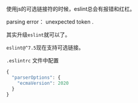 使用js的可选链接符的时候，eslint总会有报错和红杠。

parsing error： unexpected token .

其实升级`eslint`就可以了。

`eslint@^7.5`现在支持可选链接。

`.eslintrc` 文件中配置

```js
{
  "parserOptions": {
    "ecmaVersion": 2020
  }
}
```

